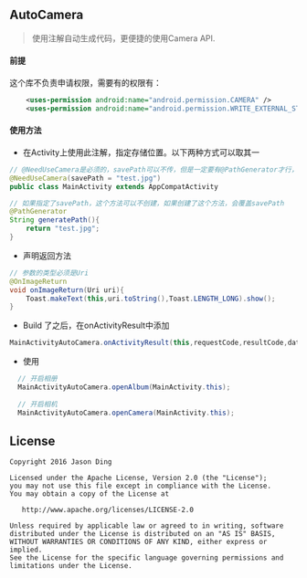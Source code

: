 ## AutoCamera
> 使用注解自动生成代码，更便捷的使用Camera API.

#### 前提
这个库不负责申请权限，需要有的权限有：

```xml
    <uses-permission android:name="android.permission.CAMERA" />
    <uses-permission android:name="android.permission.WRITE_EXTERNAL_STORAGE" />
```

#### 使用方法

* 在Activity上使用此注解，指定存储位置。以下两种方式可以取其一

```java
// @NeedUseCamera是必须的，savePath可以不传，但是一定要有@PathGenerator才行，默认needCrop为fales，即关闭截图
@NeedUseCamera(savePath = "test.jpg")
public class MainActivity extends AppCompatActivity

// 如果指定了savePath，这个方法可以不创建，如果创建了这个方法，会覆盖savePath
@PathGenerator
String generatePath(){
    return "test.jpg";
}

```

* 声明返回方法
    
```java
// 参数的类型必须是Uri
@OnImageReturn
void onImageReturn(Uri uri){
    Toast.makeText(this,uri.toString(),Toast.LENGTH_LONG).show();
}
```

* Build 了之后，在onActivityResult中添加

```java
MainActivityAutoCamera.onActivityResult(this,requestCode,resultCode,data);
```

* 使用

```java
  // 开启相册
  MainActivityAutoCamera.openAlbum(MainActivity.this);
  
  // 开启相机
  MainActivityAutoCamera.openCamera(MainActivity.this);
```



License
-------

    Copyright 2016 Jason Ding

    Licensed under the Apache License, Version 2.0 (the "License");
    you may not use this file except in compliance with the License.
    You may obtain a copy of the License at

       http://www.apache.org/licenses/LICENSE-2.0

    Unless required by applicable law or agreed to in writing, software
    distributed under the License is distributed on an "AS IS" BASIS,
    WITHOUT WARRANTIES OR CONDITIONS OF ANY KIND, either express or implied.
    See the License for the specific language governing permissions and
    limitations under the License.

